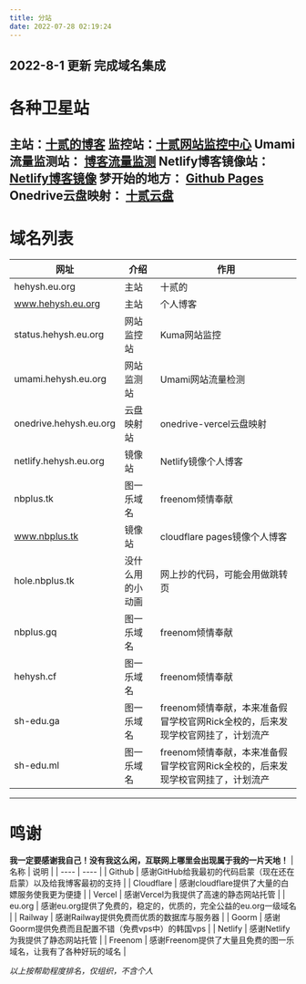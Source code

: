 ```yaml
---
title: 分站
date: 2022-07-28 02:19:24
---
```

2022-8-1 更新
完成域名集成
---
# 各种卫星站
**主站：[十贰的博客](https://www.hehysh.eu.org)**
监控站：[十贰网站监控中心](https://status.hehysh.eu.org)
Umami流量监测站： [博客流量监测](https://umami.hehysh.eu.org/share/n6l7iIbn/Blog)
Netlify博客镜像站： [Netlify博客镜像](https://netlify.hehysh.eu.org)
梦开始的地方： [Github Pages](https://hehysh.github.io)
Onedrive云盘映射： [十贰云盘](https://onedrive.hehysh.eu.org)
---
# 域名列表
| 网址 | 介绍 | 作用 |
| ---- | ---- | ---- |
| hehysh.eu.org | 主站 | 十贰的 |
| www.hehysh.eu.org | 主站 | 个人博客 |
| status.hehysh.eu.org | 网站监控站 | Kuma网站监控 |
| umami.hehysh.eu.org | 网站监测站 | Umami网站流量检测 |
| onedrive.hehysh.eu.org | 云盘映射站 | onedrive-vercel云盘映射 |
| netlify.hehysh.eu.org | 镜像站 | Netlify镜像个人博客 |
| nbplus.tk | 图一乐域名 | freenom倾情奉献 |
| www.nbplus.tk | 镜像站 | cloudflare pages镜像个人博客 |
| hole.nbplus.tk | 没什么用的小动画 | 网上抄的代码，可能会用做跳转页 |
| nbplus.gq | 图一乐域名 | freenom倾情奉献 |
| hehysh.cf | 图一乐域名 | freenom倾情奉献 |
| sh-edu.ga | 图一乐域名 | freenom倾情奉献，本来准备假冒学校官网Rick全校的，后来发现学校官网挂了，计划流产 |
| sh-edu.ml | 图一乐域名 | freenom倾情奉献，本来准备假冒学校官网Rick全校的，后来发现学校官网挂了，计划流产 |
---
# 鸣谢
**我一定要感谢我自己！没有我这么闲，互联网上哪里会出现属于我的一片天地！**
| 名称 | 说明 |
| ---- | ---- |
| Github | 感谢GitHub给我最初的代码启蒙（现在还在启蒙）以及给我博客最初的支持 |
| Cloudflare | 感谢cloudflare提供了大量的白嫖服务使我更为便捷 |
| Vercel | 感谢Vercel为我提供了高速的静态网站托管 |
| eu.org | 感谢eu.org提供了免费的，稳定的，优质的，完全公益的eu.org一级域名 |
| Railway | 感谢Railway提供免费而优质的数据库与服务器 |
| Goorm | 感谢Goorm提供免费而且配置不错（免费vps中）的韩国vps |
| Netlify | 感谢Netlify为我提供了静态网站托管 |
| Freenom | 感谢Freenom提供了大量且免费的图一乐域名，让我有了各种好玩的域名 |

*以上按帮助程度排名，仅组织，不含个人*